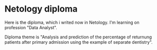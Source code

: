 # Netology diploma
Here is the diploma, which i writed now in Netology. I'm learning on profession "Data Analyst".

Diploma theme is "Analysis and prediction of the percentage of returnung patients after primary admission using the example of separate dentistry".
